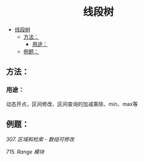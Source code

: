 <!--
 * @Description: 
 * @Author: shadow221213
 * @Date: 2023-11-01 13:56:45
 * @LastEditTime: 2023-11-14 16:48:02
-->
# <div align="center">线段树</div>

<!-- TOC -->

- [线段树](#线段树)
  - [方法：](#方法)
    - [用途：](#用途)
  - [例题：](#例题)

<!-- /TOC -->

## 方法：

### 用途：
动态开点，区间修改、区间查询的加减乘除、min、max等

## 例题：
*307. 区域和检索 - 数组可修改*

*715. Range 模块*